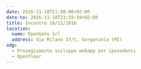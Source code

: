 ```yaml
---
date: 2016-11-18T21:00:00+02:00
date-to: 2016-11-18T23:59:59+02:00
title: Incontro 18/11/2016
location:
  name: OpenGate Srl
  address: Via Milano 37/C, Gorgonzola (MI)
odg:
  - Prosegiumento sviluppo webapp per ipovedenti
  - Openfloor
---
```

